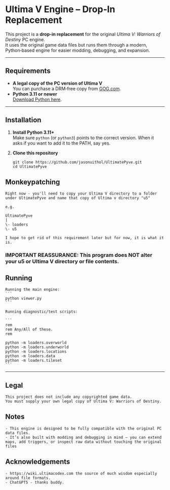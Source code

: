 # Ultima V Engine – Drop‑In Replacement

This project is a **drop‑in replacement** for the original *Ultima V: Warriors of Destiny* PC engine.  
It uses the original game data files but runs them through a modern, Python‑based engine for easier modding, debugging, and expansion.

---

## Requirements

- **A legal copy of the PC version of Ultima V**  
  You can purchase a DRM‑free copy from [GOG.com](https://www.gog.com/en/game/ultima_4_5_6).
- **Python 3.11 or newer**  
  [Download Python here](https://www.python.org/downloads/).

---

## Installation

1. **Install Python 3.11+**  
   Make sure `python` (or `python3`) points to the correct version.  When it asks if you want to add it to the PATH, say yes.

2. **Clone this repository**  
   ```
   git clone https://github.com/jasonuithol/UltimatePyve.git
   cd UltimatePyve
   ```

## Monkeypatching

    Right now - you'll need to copy your Ultima V directory to a folder under UltimatePyve and name that copy of Ultima v directory "u5"

    e.g.

    UltimatePyve
    |
    \- loaders
    \- u5

    I hope to get rid of this requirement later but for now, it is what it is.

### IMPORTANT REASSURANCE: This program does NOT alter your u5 or Ultima V directory or file contents.

## Running

    Running the main engine:
    ```
    python viewer.py
    ```

    Running diagnostic/test scripts:

    ```
    rem
    rem Any/All of these.
    rem

    python -m loaders.overworld
    python -m loaders.underworld
    python -m loaders.locations
    python -m loaders.data
    python -m loaders.tileset
    ```

---

## Legal
    
    This project does not include any copyrighted game data.
    You must supply your own legal copy of Ultima V: Warriors of Destiny.
    
## Notes

    - This engine is designed to be fully compatible with the original PC data files.
    - It’s also built with modding and debugging in mind — you can extend maps, add triggers, or inspect raw data without touching the original files

## Acknowledgements

    - https://wiki.ultimacodex.com the source of much wisdom especially around file formats.
    - ChatGPT5 - thanks buddy.

